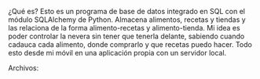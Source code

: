 ¿Qué es?
Esto es un programa de base de datos integrado en SQL con el módulo SQLAlchemy de Python. Almacena alimentos, recetas y tiendas y las relaciona de la forma alimento-recetas y alimento-tienda.
Mi idea es poder controlar la nevera sin tener que tenerla delante, sabiendo cuando cadauca cada alimento, donde comprarlo y que recetas puedo hacer.
Todo esto desde mi móvil en una aplicación propia con un servidor local.

Archivos:
